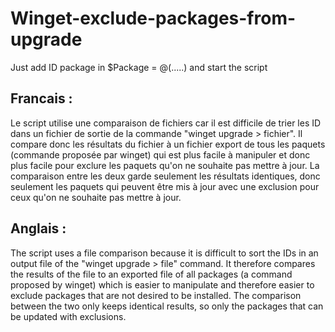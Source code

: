 # Winget-exclude-packages-from-upgrade
Just add ID package in $Package = @(.....) and start the script


## Francais :
Le script utilise une comparaison de fichiers car il est difficile de trier les ID dans un fichier de sortie de la commande "winget upgrade > fichier".
Il compare donc les résultats du fichier à un fichier export de tous les paquets (commande proposée par winget) 
qui est plus facile à manipuler et donc plus facile pour exclure les paquets qu'on ne souhaite pas mettre à jour. 
La comparaison entre les deux garde seulement les résultats identiques, 
donc seulement les paquets qui peuvent être mis à jour avec une exclusion pour ceux qu'on ne souhaite pas mettre à jour.

## Anglais : 
The script uses a file comparison because it is difficult to sort the IDs in an output file of the "winget upgrade > file" command.
It therefore compares the results of the file to an exported file of all packages (a command proposed by winget)
which is easier to manipulate and therefore easier to exclude packages that are not desired to be installed.
The comparison between the two only keeps identical results, so only the packages that can be updated with exclusions.
